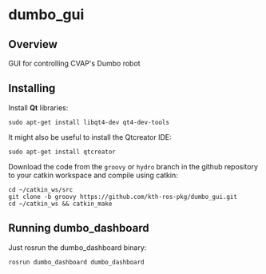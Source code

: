 dumbo_gui
=========

Overview
---------------------------------------------

GUI for controlling CVAP's Dumbo robot


Installing
---------------------------------------------

Install **Qt** libraries:

    sudo apt-get install libqt4-dev qt4-dev-tools

It might also be useful to install the Qtcreator IDE:

    sudo apt-get install qtcreator

Download the code from the `groovy` or `hydro` branch in the  github repository to your catkin workspace and compile using catkin:

    cd ~/catkin_ws/src
    git clone -b groovy https://github.com/kth-ros-pkg/dumbo_gui.git
    cd ~/catkin_ws && catkin_make
    


Running dumbo_dashboard
---------------------------------------------

Just rosrun the dumbo_dashboard binary:
    
    rosrun dumbo_dashboard dumbo_dashboard
